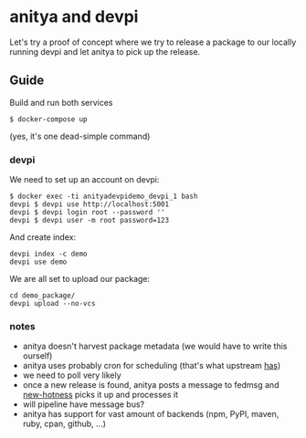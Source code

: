 # anitya and devpi

Let's try a proof of concept where we try to release a package to our locally running devpi and let anitya to pick up the release.

## Guide

Build and run both services

```
$ docker-compose up
```

(yes, it's one dead-simple command)


### devpi

We need to set up an account on devpi:

```
$ docker exec -ti anityadevpidemo_devpi_1 bash
devpi $ devpi use http://localhost:5001
devpi $ devpi login root --password ''
devpi $ devpi user -m root password=123
```

And create index:

```
devpi index -c demo
devpi use demo
```

We are all set to upload our package:

```
cd demo_package/
devpi upload --no-vcs
```

### notes

 * anitya doesn't harvest package metadata (we would have to write this ourself)
 * anitya uses probably cron for scheduling (that's what upstream [has](https://github.com/fedora-infra/anitya/blob/master/files/anitya_cron.py))
  * we need to poll very likely
 * once a new release is found, anitya posts a message to fedmsg and [new-hotness](https://github.com/fedora-infra/the-new-hotness/) picks it up and processes it
  * will pipeline have message bus?
 * anitya has support for vast amount of backends (npm, PyPI, maven, ruby, cpan, github, ...)

